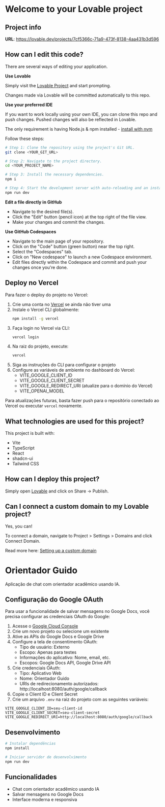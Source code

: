 # Welcome to your Lovable project

## Project info

**URL**: https://lovable.dev/projects/7cf5366c-71a9-473f-8138-4aa431b3d596

## How can I edit this code?

There are several ways of editing your application.

**Use Lovable**

Simply visit the [Lovable Project](https://lovable.dev/projects/7cf5366c-71a9-473f-8138-4aa431b3d596) and start prompting.

Changes made via Lovable will be committed automatically to this repo.

**Use your preferred IDE**

If you want to work locally using your own IDE, you can clone this repo and push changes. Pushed changes will also be reflected in Lovable.

The only requirement is having Node.js & npm installed - [install with nvm](https://github.com/nvm-sh/nvm#installing-and-updating)

Follow these steps:

```sh
# Step 1: Clone the repository using the project's Git URL.
git clone <YOUR_GIT_URL>

# Step 2: Navigate to the project directory.
cd <YOUR_PROJECT_NAME>

# Step 3: Install the necessary dependencies.
npm i

# Step 4: Start the development server with auto-reloading and an instant preview.
npm run dev
```

**Edit a file directly in GitHub**

- Navigate to the desired file(s).
- Click the "Edit" button (pencil icon) at the top right of the file view.
- Make your changes and commit the changes.

**Use GitHub Codespaces**

- Navigate to the main page of your repository.
- Click on the "Code" button (green button) near the top right.
- Select the "Codespaces" tab.
- Click on "New codespace" to launch a new Codespace environment.
- Edit files directly within the Codespace and commit and push your changes once you're done.

## Deploy no Vercel

Para fazer o deploy do projeto no Vercel:

1. Crie uma conta no [Vercel](https://vercel.com) se ainda não tiver uma
2. Instale o Vercel CLI globalmente:
   ```bash
   npm install -g vercel
   ```
3. Faça login no Vercel via CLI:
   ```bash
   vercel login
   ```
4. Na raiz do projeto, execute:
   ```bash
   vercel
   ```
5. Siga as instruções do CLI para configurar o projeto
6. Configure as variáveis de ambiente no dashboard do Vercel:
   - VITE_GOOGLE_CLIENT_ID
   - VITE_GOOGLE_CLIENT_SECRET
   - VITE_GOOGLE_REDIRECT_URI (atualize para o domínio do Vercel)
   - VITE_OPENAI_MODEL

Para atualizações futuras, basta fazer push para o repositório conectado ao Vercel ou executar `vercel` novamente.

## What technologies are used for this project?

This project is built with:

- Vite
- TypeScript
- React
- shadcn-ui
- Tailwind CSS

## How can I deploy this project?

Simply open [Lovable](https://lovable.dev/projects/7cf5366c-71a9-473f-8138-4aa431b3d596) and click on Share -> Publish.

## Can I connect a custom domain to my Lovable project?

Yes, you can!

To connect a domain, navigate to Project > Settings > Domains and click Connect Domain.

Read more here: [Setting up a custom domain](https://docs.lovable.dev/tips-tricks/custom-domain#step-by-step-guide)

# Orientador Guido

Aplicação de chat com orientador acadêmico usando IA.

## Configuração do Google OAuth

Para usar a funcionalidade de salvar mensagens no Google Docs, você precisa configurar as credenciais OAuth do Google:

1. Acesse o [Google Cloud Console](https://console.cloud.google.com/)
2. Crie um novo projeto ou selecione um existente
3. Ative as APIs do Google Docs e Google Drive
4. Configure a tela de consentimento OAuth:
   - Tipo de usuário: Externo
   - Escopo: Apenas para testes
   - Informações do aplicativo: Nome, email, etc.
   - Escopos: Google Docs API, Google Drive API
5. Crie credenciais OAuth:
   - Tipo: Aplicativo Web
   - Nome: Orientador Guido
   - URIs de redirecionamento autorizados: http://localhost:8080/auth/google/callback
6. Copie o Client ID e Client Secret
7. Crie um arquivo `.env` na raiz do projeto com as seguintes variáveis:

```
VITE_GOOGLE_CLIENT_ID=seu-client-id
VITE_GOOGLE_CLIENT_SECRET=seu-client-secret
VITE_GOOGLE_REDIRECT_URI=http://localhost:8080/auth/google/callback
```

## Desenvolvimento

```bash
# Instalar dependências
npm install

# Iniciar servidor de desenvolvimento
npm run dev
```

## Funcionalidades

- Chat com orientador acadêmico usando IA
- Salvar mensagens no Google Docs
- Interface moderna e responsiva
